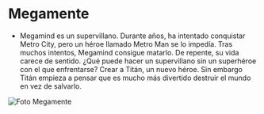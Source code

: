 # Megamente
- Megamind es un supervillano. Durante años, ha intentado conquistar Metro City, pero un héroe llamado Metro Man se lo impedía. Tras muchos intentos, Megamind consigue matarlo. De repente, su vida carece de sentido. ¿Qué puede hacer un supervillano sin un superhéroe con el que enfrentarse? Crear a Titán, un nuevo héroe. Sin embargo Titán empieza a pensar que es mucho más divertido destruir el mundo en vez de salvarlo. 

![Foto Megamente](https://http2.mlstatic.com/D_NQ_NP_851030-MLM27899050198_082018-O.jpg)